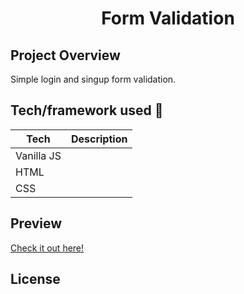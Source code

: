 <h1 align="center">Form Validation</h1>


## Project Overview
Simple login and singup form validation.

## Tech/framework used 🔧

| Tech                                                    | Description                              |
| ------------------------------------------------------- | ---------------------------------------- |
| Vanilla JS                         |    |
| HTML                        |     |
| CSS                           |    |
## Preview
<a href="https://drozd1krystian.github.io/strony/walidacja_formularza/dist/index.html" target="_blank">Check it out here!</a>
## License
